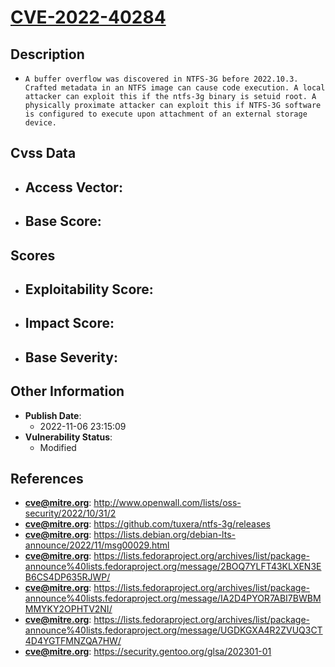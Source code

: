 
# [CVE-2022-40284](https://cve.mitre.org/cgi-bin/cvename.cgi?name=CVE-2022-40284)

## Description

- `A buffer overflow was discovered in NTFS-3G before 2022.10.3. Crafted metadata in an NTFS image can cause code execution. A local attacker can exploit this if the ntfs-3g binary is setuid root. A physically proximate attacker can exploit this if NTFS-3G software is configured to execute upon attachment of an external storage device.`

## Cvss Data

- **Access Vector**:
  - 
- **Base Score**:
  - 

## Scores

- **Exploitability Score**:
  - 
- **Impact Score**:
  - 
- **Base Severity**:
  - 

## Other Information

- **Publish Date**:
  - 2022-11-06 23:15:09
- **Vulnerability Status**:
  - Modified

## References

- **cve@mitre.org**: http://www.openwall.com/lists/oss-security/2022/10/31/2
- **cve@mitre.org**: https://github.com/tuxera/ntfs-3g/releases
- **cve@mitre.org**: https://lists.debian.org/debian-lts-announce/2022/11/msg00029.html
- **cve@mitre.org**: https://lists.fedoraproject.org/archives/list/package-announce%40lists.fedoraproject.org/message/2BOQ7YLFT43KLXEN3EB6CS4DP635RJWP/
- **cve@mitre.org**: https://lists.fedoraproject.org/archives/list/package-announce%40lists.fedoraproject.org/message/IA2D4PYOR7ABI7BWBMMMYKY2OPHTV2NI/
- **cve@mitre.org**: https://lists.fedoraproject.org/archives/list/package-announce%40lists.fedoraproject.org/message/UGDKGXA4R2ZVUQ3CT4D4YGTFMNZQA7HW/
- **cve@mitre.org**: https://security.gentoo.org/glsa/202301-01
